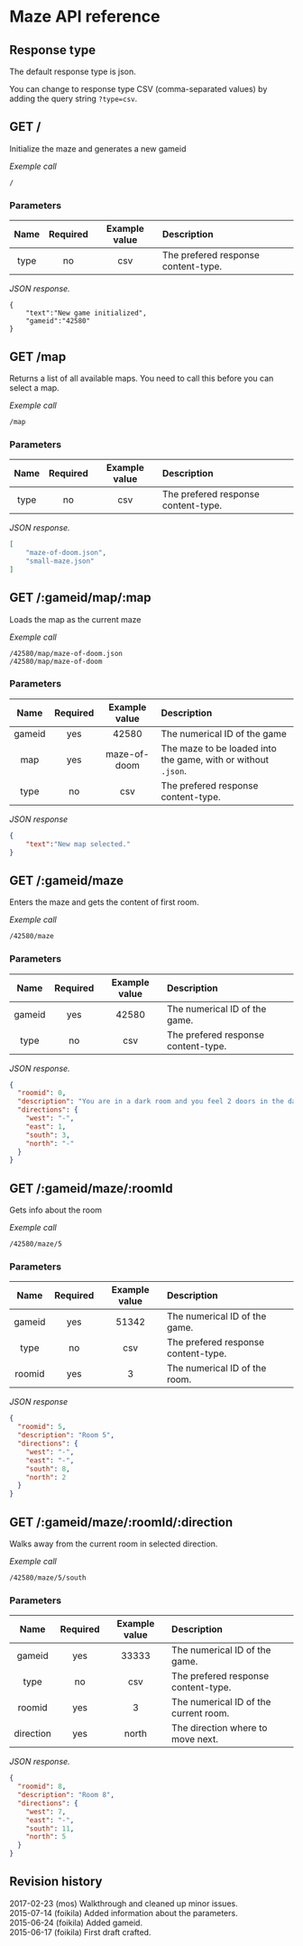 Maze API reference
==================================


Response type
----------------------------------

The default response type is json.

You can change to response type CSV (comma-separated values) by adding the query string `?type=csv`.



GET /
----------------------------------

Initialize the maze and generates a new gameid

*Exemple call*

```
/
```



### Parameters

| Name | Required | Example value | Description |
|:----:|:--------:|:-------------:|:------------|
| type | no       | csv           | The prefered response content-type. |

*JSON response.*

```
{
    "text":"New game initialized",
    "gameid":"42580"
}
```



GET /map
----------------------------------

Returns a list of all available maps. You need to call this before you can select a map.

*Exemple call*

```
/map
```



### Parameters

| Name | Required | Example value | Description |
|:----:|:--------:|:-------------:|:------------|
| type | no       | csv           | The prefered response content-type. |

*JSON response.*

```json
[
    "maze-of-doom.json",
    "small-maze.json"
]
```



GET /:gameid/map/:map
----------------------------------

Loads the map as the current maze

*Exemple call*

```
/42580/map/maze-of-doom.json
/42580/map/maze-of-doom
```



### Parameters

| Name   | Required | Example value | Description |
|:------:|:--------:|:-------------:|:------------|
| gameid | yes      | 42580         | The numerical ID of the game |
| map    | yes      | maze-of-doom  | The maze to be loaded into the game, with or without `.json`.|
| type   | no       | csv           | The prefered response content-type. |

*JSON response*

```json
{
    "text":"New map selected."
}
```



GET /:gameid/maze
----------------------------------

Enters the maze and gets the content of first room.

*Exemple call*

```
/42580/maze
```



### Parameters

| Name   | Required | Example value | Description |
|:------:|:--------:|:-------------:|:------------|
| gameid | yes      |  42580        | The numerical ID of the game. |
| type   | no       | csv           | The prefered response content-type. |

*JSON response.*

```json
{
  "roomid": 0,
  "description": "You are in a dark room and you feel 2 doors in the dark dark room",
  "directions": {
    "west": "-",
    "east": 1,
    "south": 3,
    "north": "-"
  }
}
```



GET /:gameid/maze/:roomId
----------------------------------

Gets info about the room

*Exemple call*

```
/42580/maze/5
```



### Parameters

| Name   | Required | Example value | Description |
|:------:|:--------:|:-------------:|:------------|
| gameid | yes      | 51342         | The numerical ID of the game. |
| type   | no       | csv           | The prefered response content-type. |
| roomid | yes      | 3             | The numerical ID of the room. |

*JSON response*

```json
{
  "roomid": 5,
  "description": "Room 5",
  "directions": {
    "west": "-",
    "east": "-",
    "south": 8,
    "north": 2
  }
}
```



GET /:gameid/maze/:roomId/:direction
----------------------------------

Walks away from the current room in selected direction.

*Exemple call*

```
/42580/maze/5/south
```



### Parameters

| Name      | Required | Example value | Description |
|:---------:|:--------:|:-------------:|:------------|
| gameid    | yes      |  33333        | The numerical ID of the game. |
| type      | no       | csv           | The prefered response content-type. |
| roomid    | yes      | 3             | The numerical ID of the current room. |
| direction | yes      | north         | The direction where to move next. |

*JSON response.*

```json
{                           
  "roomid": 8,              
  "description": "Room 8",
  "directions": {         
    "west": 7,   
    "east": "-", 
    "south": 11,
    "north": 5 
  }             
}  
```



Revision history
------------------------------
2017-02-23 (mos) Walkthrough and cleaned up minor issues.  
2015-07-14 (foikila) Added information about the parameters.  
2015-06-24 (foikila) Added gameid.  
2015-06-17 (foikila) First draft crafted.  
